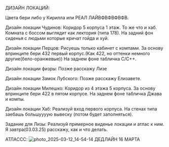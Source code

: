 ДИЗАЙН ЛОКАЦИЙ:

Цвета бери либо у Кирилла или РЕАЛ ЛАЙВФВФВФВФВ.

Дизайн локации Чудинов: 
Коридор 5 корпуса 1 этаж. То же что и хаб. Комната с боссом выглядит как лектория (типа 178). На задний фон сиденья с людьми которые кричат гойда и хуй.

Дизайн локации Перцов:
Рисуешь только кабинет с компами. За основу впринципе бери 432 первый корпус.(Как 422, но оттенки немного другие(бело-оранжевые)) На заднем фоне табличка C/C++.

Дизайн локации физры:
Позже расскажу Лизе

Дизайн локации Замок Лубского:
Позже расскажу Елизавете.

Дизайн локации Милешко:
Коридор из 4 этажа 5 корпуса. За основу впринципе бери 422 в пятом корпусе. На заднем фоне табличка Джава и компы.

Дизайн локации Хаб:
Реализуй вход первого корпуса. На стенах типа заебашь большуууую вывеску (потом будет заполняться). 

Задание для Лизы: Реализуй примерное виденье локации и атлас к ним. Я завтра(03.03.25) расскажу, как и что делать.

АТЛАССС:
![photo_2025-03-12_14-54-14](https://github.com/user-attachments/assets/09a0e1cd-0399-4984-a7fd-76ee07e32ad6)
ДЕДЛАЙН 16 МАРТА
